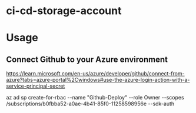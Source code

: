 # ci-cd-storage-account

# Usage

## Connect Github to your Azure environment
https://learn.microsoft.com/en-us/azure/developer/github/connect-from-azure?tabs=azure-portal%2Cwindows#use-the-azure-login-action-with-a-service-principal-secret

az ad sp create-for-rbac --name "Github-Deploy" --role Owner --scopes /subscriptions/b0fbba52-a0ae-4b41-85f0-11258598956e --sdk-auth
